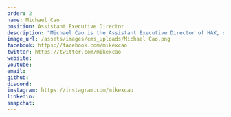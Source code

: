 ```yaml
---
order: 2
name: Michael Cao
position: Assistant Executive Director
description: "Michael Cao is the Assistant Executive Director of HAX, second only to Executive Director Justina Chua. His duties include overseeing all HAX activities and making sure everything HAX does goes smoothly and efficiently. Outside of HAX, Michael enjoys competitive robotics - as an alumni of the FIRST Robotics Competition, he has found a passion for robotics and computer science. He also enjoys surfing the web, reading, and chatting with his friends on Discord. "
image_url: /assets/images/cms_uploads/Michael Cao.png
facebook: https://facebook.com/mikexcao
twitter: https://twitter.com/mikexcao
website: 
youtube: 
email: 
github: 
discord: 
instagram: https://instagram.com/mikexcao
linkedin: 
snapchat: 
---
```

